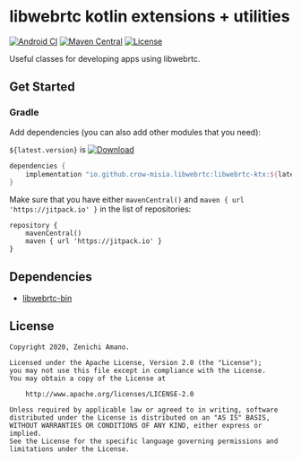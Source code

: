 # libwebrtc kotlin extensions + utilities

[![Android CI](https://github.com/crow-misia/libwebrtc-ktx/actions/workflows/android.yml/badge.svg?branch=main)](https://github.com/crow-misia/libwebrtc-ktx/actions/workflows/android.yml)
[![Maven Central](https://img.shields.io/maven-central/v/io.github.crow-misia.libwebrtc/libwebrtc-ktx.svg?label=Maven%20Central)](https://search.maven.org/search?q=g:%22io.github.crow-misia.libwebrtc%22%20AND%20a:%22libwebrtc-ktx%22)
[![License](https://img.shields.io/github/license/crow-misia/libwebrtc-ktx)](LICENSE)

Useful classes for developing apps using libwebrtc.

## Get Started

### Gradle

Add dependencies (you can also add other modules that you need):

`${latest.version}` is [![Download](https://img.shields.io/maven-central/v/io.github.crow-misia.libwebrtc/libwebrtc-ktx.svg?label=Maven%20Central)](https://search.maven.org/search?q=g:%22io.github.crow-misia.libwebrtc%22%20AND%20a:%22libwebrtc-ktx%22)

```groovy
dependencies {
    implementation "io.github.crow-misia.libwebrtc:libwebrtc-ktx:${latest.version}"
}
```

Make sure that you have either `mavenCentral()` and `maven { url 'https://jitpack.io' }` in the list of repositories:

```
repository {
    mavenCentral()
    maven { url 'https://jitpack.io' }
}
```

## Dependencies

* [libwebrtc-bin](https://github.com/crow-misia/libwebrtc-bin)

## License

```
Copyright 2020, Zenichi Amano.

Licensed under the Apache License, Version 2.0 (the "License");
you may not use this file except in compliance with the License.
You may obtain a copy of the License at

    http://www.apache.org/licenses/LICENSE-2.0

Unless required by applicable law or agreed to in writing, software
distributed under the License is distributed on an "AS IS" BASIS,
WITHOUT WARRANTIES OR CONDITIONS OF ANY KIND, either express or implied.
See the License for the specific language governing permissions and
limitations under the License.
```
